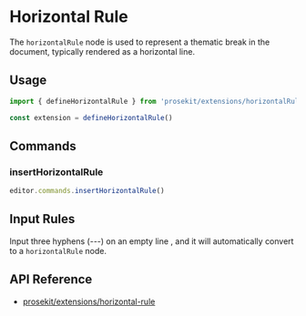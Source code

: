 # Horizontal Rule

The `horizontalRule` node is used to represent a thematic break in the document, typically rendered as a horizontal line.

<!-- @include: @/examples/horizontalRule.md -->

## Usage

```ts
import { defineHorizontalRule } from 'prosekit/extensions/horizontalRule'

const extension = defineHorizontalRule()
```

## Commands

### insertHorizontalRule

```ts
editor.commands.insertHorizontalRule()
```

## Input Rules

Input three hyphens (---) on an empty line , and it will automatically convert to a `horizontalRule` node.

## API Reference

- [prosekit/extensions/horizontal-rule](/references/extensions/horizontal-rule)
